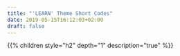 ```yaml
---
title: "'LEARN' Theme Short Codes"
date: 2019-05-15T16:12:03+02:00
draft: false
---
```

{{% children style="h2" depth="1" description="true" %}}
